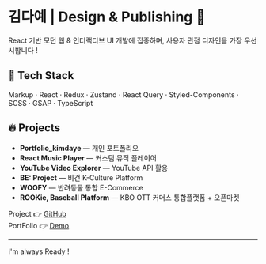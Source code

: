 # 김다예 | Design & Publishing 🪽

React 기반 모던 웹 & 인터랙티브 UI 개발에 집중하며,
사용자 관점 디자인을 가장 우선시합니다 !

## 🚀 Tech Stack

Markup · React · Redux · Zustand · React Query · Styled-Components · SCSS · GSAP · TypeScript

## 🔥 Projects

- **Portfolio_kimdaye** — 개인 포트폴리오
- **React Music Player** — 커스텀 뮤직 플레이어
- **YouTube Video Explorer** — YouTube API 활용
- **BE: Project** — 비건 K-Culture Platform
- **WOOFY** — 반려동물 통합 E-Commerce
- **ROOKie, Baseball Platform** — KBO OTT 커머스 통합플랫폼 + 오픈마켓

Project 👉 [GitHub](https://github.com/dayekimm0)  
PortFolio 👉 [Demo](https://dayekimm0.github.io/portfolio2025/)

---

I'm always Ready !
